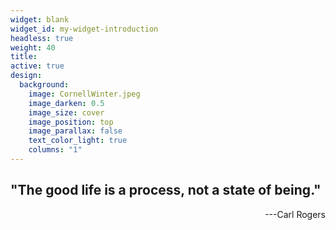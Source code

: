 ```yaml
---
widget: blank
widget_id: my-widget-introduction
headless: true
weight: 40
title: 
active: true
design:
  background:
    image: CornellWinter.jpeg
    image_darken: 0.5
    image_size: cover
    image_position: top
    image_parallax: false
    text_color_light: true
    columns: "1"  
---
```

## "The good life is a process, not a state of being."            
<p style="text-align: right;">---Carl Rogers</p>

